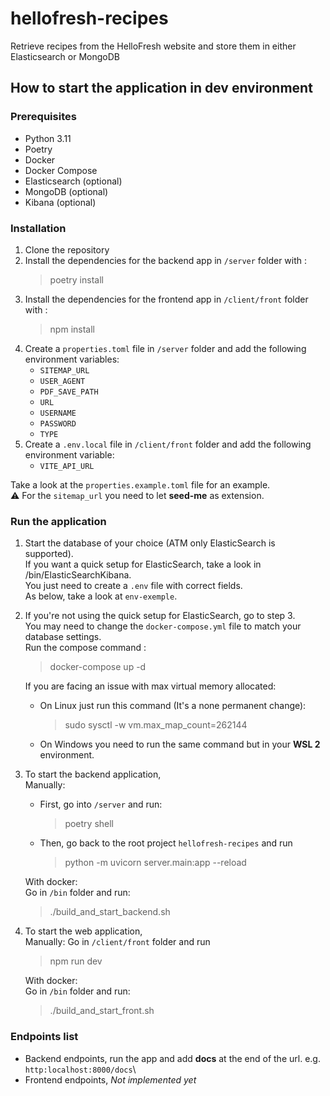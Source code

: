 # hellofresh-recipes
Retrieve recipes from the HelloFresh website and store them in either Elasticsearch or MongoDB

## How to start the application in dev environment
### Prerequisites
* Python 3.11
* Poetry
* Docker
* Docker Compose
* Elasticsearch (optional)
* MongoDB (optional)
* Kibana (optional)

### Installation
1. Clone the repository
2. Install the dependencies for the backend app in `/server` folder with :
   > poetry install
3. Install the dependencies for the frontend app in `/client/front` folder with :
   > npm install
4. Create a `properties.toml` file in `/server` folder and add the following environment variables:
    * `SITEMAP_URL`
    * `USER_AGENT`
    * `PDF_SAVE_PATH`
    * `URL`
    * `USERNAME`
    * `PASSWORD`
    * `TYPE`
5. Create a `.env.local` file in `/client/front` folder and add the following environment variable:
   * `VITE_API_URL`
   
Take a look at the `properties.example.toml` file for an example.\
:warning: For the `sitemap_url` you need to let **seed-me** as extension.


### Run the application
1. Start the database of your choice (ATM only ElasticSearch is supported).\
If you want a quick setup for ElasticSearch, take a look in /bin/ElasticSearchKibana.\
You just need to create a `.env` file with correct fields.\
As below, take a look at `env-exemple`.

2. If you're not using the quick setup for ElasticSearch, go to step 3.\
   You may need to change the `docker-compose.yml` file to match your database settings.\
   Run the compose command :
     > docker-compose up -d

   If you are facing an issue with max virtual memory allocated:
   * On Linux just run this command (It's a none permanent change):
     >    sudo sysctl -w vm.max_map_count=262144

   * On Windows you need to run the same command but in your **WSL 2** environment.

3. To start the backend application,\
   Manually:
   * First, go into `/server` and run:
     > poetry shell
   
   * Then, go back to the root project `hellofresh-recipes` and run 
     > python -m uvicorn server.main:app --reload
   
   With docker:\
   Go in `/bin` folder and run:
   > ./build_and_start_backend.sh
   
4. To start the web application,\
   Manually:
   Go in `/client/front` folder and run
   >  npm run dev
   
   With docker:\
   Go in `/bin` folder and run:
   > ./build_and_start_front.sh

### Endpoints list
   * Backend endpoints, run the app and add **docs** at the end of the url. e.g. `http:localhost:8000/docs`\
   * Frontend endpoints, *Not implemented yet*